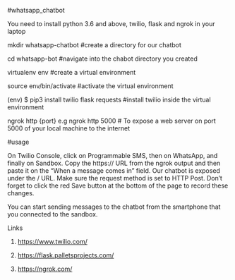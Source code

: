 #whatsapp_chatbot

You need to install 
 python 3.6 and above, twilio, flask and ngrok in your laptop


mkdir whatsapp-chatbot #create a directory for our chatbot

cd whatsapp-bot #navigate into the chabot directory you created

virtualenv env #create a virtual environment

source env/bin/activate #activate the virtual environment

(env) $ pip3 install twilio flask requests #install twilio inside the virtual environment

ngrok http {port} e.g ngrok http 5000 # To expose a web server on port 5000 of your local machine to the internet

#usage

On Twilio Console, click on Programmable SMS, then on WhatsApp, and finally on Sandbox. 
Copy the https:// URL from the ngrok output and then paste it on the “When a message comes in” field.
Our chatbot is exposed under the / URL. Make sure the request method is set to HTTP Post. 
Don’t forget to click the red Save button at the bottom of the page to record these changes.

You can start sending messages to the chatbot from the smartphone that you connected to the sandbox. 

Links
1. https://www.twilio.com/

2. https://flask.palletsprojects.com/

3. https://ngrok.com/
